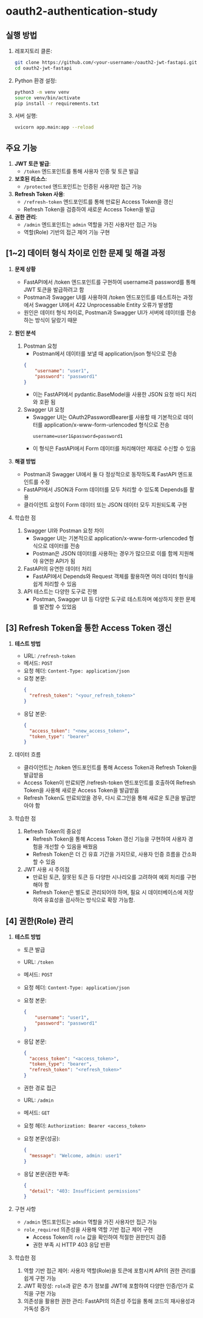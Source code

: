 # oauth2-authentication-study

## 실행 방법
1. 레포지토리 클론:
   ```bash
   git clone https://github.com/<your-username>/oauth2-jwt-fastapi.git
   cd oauth2-jwt-fastapi
   ```
2. Python 환경 설정:
    ```bash
   python3 -m venv venv
   source venv/bin/activate
   pip install -r requirements.txt
   ```

3. 서버 실행:
   ```bash
   uvicorn app.main:app --reload
   ```

## 주요 기능
1. **JWT 토큰 발급**: 
   - `/token` 엔드포인트를 통해 사용자 인증 및 토큰 발급
2. **보호된 리소스**: 
   - `/protected` 엔드포인트는 인증된 사용자만 접근 가능
3. **Refresh Token 사용**:
   - `/refresh-token` 엔드포인트를 통해 만료된 Access Token을 갱신 
   - Refresh Token을 검증하여 새로운 Access Token을 발급
4. **권한 관리**:
   - `/admin` 엔드포인트는 `admin` 역할을 가진 사용자만 접근 가능
   - 역할(Role) 기반의 접근 제어 기능 구현

## [1~2] 데이터 형식 차이로 인한 문제 및 해결 과정
1. **문제 상황**
   - FastAPI에서 /token 엔드포인트를 구현하여 username과 password를 통해 JWT 토큰을 발급하려고 함
   - Postman과 Swagger UI를 사용하여 /token 엔드포인트를 테스트하는 과정에서 Swagger UI에서 422 Unprocessable Entity 오류가 발생함 
   - 원인은 데이터 형식 차이로, Postman과 Swagger UI가 서버에 데이터를 전송하는 방식이 달랐기 때문
2. **원인 분석**
   1) Postman 요청
      - Postman에서 데이터를 보낼 때 application/json 형식으로 전송
      ```json
      {
          "username": "user1",
          "password": "password1"
      }
      ```
      - 이는 FastAPI에서 pydantic.BaseModel을 사용한 JSON 요청 바디 처리와 호환 됨
   2) Swagger UI 요청 
      - Swagger UI는 OAuth2PasswordBearer를 사용할 때 기본적으로 데이터를 application/x-www-form-urlencoded 형식으로 전송
         ```text
         username=user1&password=password1
         ```
      - 이 형식은 FastAPI에서 Form 데이터를 처리해야만 제대로 수신할 수 있음
3. **해결 방법**
   - Postman과 Swagger UI에서 둘 다 정상적으로 동작하도록 FastAPI 엔드포인트를 수정 
   - FastAPI에서 JSON과 Form 데이터를 모두 처리할 수 있도록 Depends를 활용
   - 클라이언트 요청이 Form 데이터 또는 JSON 데이터 모두 지원되도록 구현

4. 학습한 점
   1) Swagger UI와 Postman 요청 차이 
      - Swagger UI는 기본적으로 application/x-www-form-urlencoded 형식으로 데이터를 전송
      - Postman은 JSON 데이터를 사용하는 경우가 많으므로 이를 함께 지원해야 유연한 API가 됨
   2) FastAPI의 유연한 데이터 처리 
      - FastAPI에서 Depends와 Request 객체를 활용하면 여러 데이터 형식을 쉽게 처리할 수 있음
   3) API 테스트는 다양한 도구로 진행
      - Postman, Swagger UI 등 다양한 도구로 테스트하며 예상하지 못한 문제를 발견할 수 있었음

## [3] Refresh Token을 통한 Access Token 갱신
1. **테스트 방법**
   - URL: `/refresh-token` 
   - 메서드: `POST` 
   - 요청 헤더: `Content-Type: application/json`
   - 요청 본문:
      ```json
      {
        "refresh_token": "<your_refresh_token>"
      }
      ```
   - 응답 본문:
      ```json
      {
        "access_token": "<new_access_token>",
        "token_type": "bearer"
      }
      ```

2. 데이터 흐름
   - 클라이언트는 /token 엔드포인트를 통해 Access Token과 Refresh Token을 발급받음
   - Access Token이 만료되면 /refresh-token 엔드포인트를 호출하여 Refresh Token을 사용해 새로운 Access Token을 발급받음
   - Refresh Token도 만료되었을 경우, 다시 로그인을 통해 새로운 토큰을 발급받아야 함

3. 학습한 점
   1) Refresh Token의 중요성
      - Refresh Token을 통해 Access Token 갱신 기능을 구현하여 사용자 경험을 개선할 수 있음을 배웠음
      - Refresh Token은 더 긴 유효 기간을 가지므로, 사용자 인증 흐름을 간소화할 수 있음
   2) JWT 사용 시 주의점 
      - 만료된 토큰, 잘못된 토큰 등 다양한 시나리오를 고려하여 예외 처리를 구현해야 함
      - Refresh Token은 별도로 관리되어야 하며, 필요 시 데이터베이스에 저장하여 유효성을 검사하는 방식으로 확장 가능함.

## [4] 권한(Role) 관리
1. **테스트 방법**
   - 토큰 발급
   - URL: `/token` 
   - 메서드: `POST`
   - 요청 헤더: `Content-Type: application/json`
   - 요청 본문:
      ```json
      {
          "username": "user1",
          "password": "password1"
      }
      ```
   - 응답 본문:
      ```json
      {
        "access_token": "<access_token>",
        "token_type": "bearer",
        "refresh_token": "<refresh_token>"
      }
      ```

   - 권한 경로 접근
   - URL: `/admin`
   - 메서드: `GET` 
   - 요청 헤더: `Authorization: Bearer <access_token>`
   - 요청 본문(성공):
      ```json
      {
        "message": "Welcome, admin: user1"
      }
      ```
   - 응답 본문(권한 부족:
      ```json
      {
        "detail": "403: Insufficient permissions"
      }
      ```

2. 구현 사항
   - `/admin` 엔드포인트는 `admin` 역할을 가진 사용자만 접근 가능
   - `role_required` 의존성을 사용해 역할 기반 접근 제어 구현
     - Access Token의 `role` 값을 확인하여 적절한 권한인지 검증
     - 권한 부족 시 HTTP 403 응답 반환

3. 학습한 점
   1) 역할 기반 접근 제어: 사용자 역할(Role)을 토큰에 포함시켜 API의 권한 관리를 쉽게 구현 가능
   2) JWT 확장성: `role`과 같은 추가 정보를 JWT에 포함하여 다양한 인증/인가 로직을 구현 가능
   3) 의존성을 활용한 권한 관리: FastAPI의 의존성 주입을 통해 코드의 재사용성과 가독성 증가
